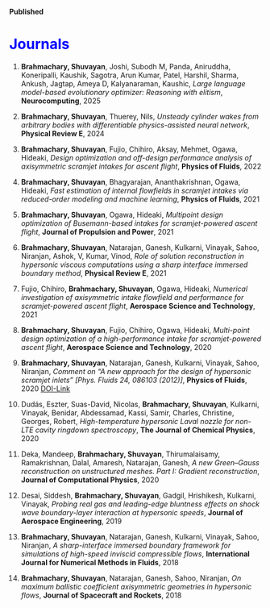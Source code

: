 **Published**

# <span style="color:blue">Journals</span>

1. **Brahmachary, Shuvayan**, Joshi, Subodh M, Panda, Aniruddha, Koneripalli, Kaushik, Sagotra, Arun Kumar, Patel, Harshil, Sharma, Ankush, Jagtap, Ameya D, Kalyanaraman, Kaushic, _Large language model-based evolutionary optimizer: Reasoning with elitism_, **Neurocomputing**, 2025

2. **Brahmachary, Shuvayan**, Thuerey, Nils, _Unsteady cylinder wakes from arbitrary bodies with differentiable physics-assisted neural network_, **Physical Review E**, 2024

3. **Brahmachary, Shuvayan**, Fujio, Chihiro, Aksay, Mehmet, Ogawa, Hideaki, _Design optimization and off-design performance analysis of axisymmetric scramjet intakes for ascent flight_, **Physics of Fluids**, 2022

4. **Brahmachary, Shuvayan**, Bhagyarajan, Ananthakrishnan, Ogawa, Hideaki, _Fast estimation of internal flowfields in scramjet intakes via reduced-order modeling and machine learning_, **Physics of Fluids**, 2021

5. **Brahmachary, Shuvayan**, Ogawa, Hideaki, _Multipoint design optimization of Busemann-based intakes for scramjet-powered ascent flight_, **Journal of Propulsion and Power**, 2021

6. **Brahmachary, Shuvayan**, Natarajan, Ganesh, Kulkarni, Vinayak, Sahoo, Niranjan, Ashok, V, Kumar, Vinod, _Role of solution reconstruction in hypersonic viscous computations using a sharp interface immersed boundary method_, **Physical Review E**, 2021

7. Fujio, Chihiro, **Brahmachary, Shuvayan**, Ogawa, Hideaki, _Numerical investigation of axisymmetric intake flowfield and performance for scramjet-powered ascent flight_, **Aerospace Science and Technology**, 2021

8. **Brahmachary, Shuvayan**, Fujio, Chihiro, Ogawa, Hideaki, _Multi-point design optimization of a high-performance intake for scramjet-powered ascent flight_, **Aerospace Science and Technology**, 2020

9. **Brahmachary, Shuvayan**, Natarajan, Ganesh, Kulkarni, Vinayak, Sahoo, Niranjan, _Comment on “A new approach for the design of hypersonic scramjet inlets” [Phys. Fluids 24, 086103 (2012)]_, **Physics of Fluids**, 2020 [DOI-Link](https://doi.org/10.1063/5.0006408)

10. Dudás, Eszter, Suas-David, Nicolas, **Brahmachary, Shuvayan**, Kulkarni, Vinayak, Benidar, Abdessamad, Kassi, Samir, Charles, Christine, Georges, Robert, _High-temperature hypersonic Laval nozzle for non-LTE cavity ringdown spectroscopy_, **The Journal of Chemical Physics**, 2020

11. Deka, Mandeep, **Brahmachary, Shuvayan**, Thirumalaisamy, Ramakrishnan, Dalal, Amaresh, Natarajan, Ganesh, _A new Green–Gauss reconstruction on unstructured meshes. Part I: Gradient reconstruction_, **Journal of Computational Physics**, 2020

12. Desai, Siddesh, **Brahmachary, Shuvayan**, Gadgil, Hrishikesh, Kulkarni, Vinayak, _Probing real gas and leading-edge bluntness effects on shock wave boundary-layer interaction at hypersonic speeds_, **Journal of Aerospace Engineering**, 2019

13. **Brahmachary, Shuvayan**, Natarajan, Ganesh, Kulkarni, Vinayak, Sahoo, Niranjan, _A sharp-interface immersed boundary framework for simulations of high-speed inviscid compressible flows_, **International Journal for Numerical Methods in Fluids**, 2018

14. **Brahmachary, Shuvayan**, Natarajan, Ganesh, Sahoo, Niranjan, _On maximum ballistic coefficient axisymmetric geometries in hypersonic flows_, **Journal of Spacecraft and Rockets**, 2018
